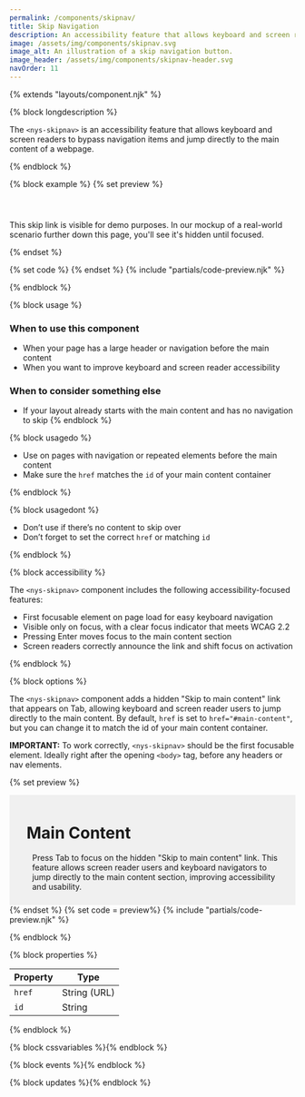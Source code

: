```yaml
---
permalink: /components/skipnav/
title: Skip Navigation
description: An accessibility feature that allows keyboard and screen readers to bypass navigation items and jump directly to the main content of a webpage.
image: /assets/img/components/skipnav.svg
image_alt: An illustration of a skip navigation button.
image_header: /assets/img/components/skipnav-header.svg
navOrder: 11
---
```


{% extends "layouts/component.njk" %}

{% block longdescription %}

The `<nys-skipnav>` is an accessibility feature that allows keyboard and screen readers to bypass navigation items and jump directly to the main content of a webpage.

{% endblock %}

{% block example %}
{% set preview %}
<nys-skipnav id="skipnav-demo" href="#main-content"></nys-skipnav>
<p style="margin-top:55px;">
  This skip link is visible for demo purposes. In our mockup of a
  real-world scenario further down this page, you'll see it's hidden until
  focused.
</p>
<script type="module">
  customElements.whenDefined('nys-skipnav').then(async () => {
    const skipnav = document.getElementById('skipnav-demo');
    // Wait until the Lit component finishes updating
    await skipnav.updateComplete;
    const link = skipnav?.shadowRoot?.querySelector('.nys-skipnav__link');
    if (link) {
      link.classList.add('show');
    }
  });
</script>
{% endset %}

{% set code %}
<nys-skipnav id="skipnav-demo" href="#main-content"></nys-skipnav>
{% endset %}
{% include "partials/code-preview.njk" %}

{% endblock %}

{% block usage %}

### When to use this component
  - When your page has a large header or navigation before the main content
  - When you want to improve keyboard and screen reader accessibility
### When to consider something else

  - If your layout already starts with the main content and has no navigation to skip
{% endblock %}

{% block usagedo %}

  - Use on pages with navigation or repeated elements before the main content
  - Make sure the `href` matches the `id` of your main content container

{% endblock %}

{% block usagedont %}

  - Don’t use if there’s no content to skip over
  - Don’t forget to set the correct `href` or matching `id`

{% endblock %}

{% block accessibility %}

The `<nys-skipnav>` component includes the following accessibility-focused features:
  - First focusable element on page load for easy keyboard navigation
  - Visible only on focus, with a clear focus indicator that meets WCAG 2.2
  - Pressing Enter moves focus to the main content section
  - Screen readers correctly announce the link and shift focus on activation

{% endblock %}

{% block options %}

The `<nys-skipnav>` component adds a hidden "Skip to main content" link that appears on Tab, allowing keyboard and screen reader users to jump directly to the main content. By default, `href` is set to `href="#main-content"`, but you can change it to match the id of your main content container.

**IMPORTANT:** To work correctly, `<nys-skipnav>` should be the first focusable element. Ideally right after the opening `<body>` tag, before any headers or nav elements.

{% set preview %}<nys-skipnav href="#main-content1"></nys-skipnav>
<nys-unavheader hideTranslate hideSearch></nys-unavheader>
<div id="main-content1" style="padding:10px 30px; background-color: #f0f0f0;">
  <h1>Main Content</h1>
  <p style="display:flex; align-items:top; gap:10px;">
      <nys-icon name="info" size="2xl"></nys-icon>
      Press Tab to focus on the hidden "Skip to main content" link. This feature 
      allows screen reader users and keyboard navigators to jump directly to the 
      main content section, improving accessibility and usability.
  </p>
</div>
<nys-unavfooter></nys-unavfooter>{% endset %}
{% set code = preview%}
{% include "partials/code-preview.njk" %}

{% endblock %}

{% block properties %}

| Property | Type         |
|----------|--------------|
| `href`   | String (URL) |
| `id`     | String       |

{% endblock %}

{% block cssvariables %}{% endblock %}

{% block events %}{% endblock %}

{% block updates %}{% endblock %}
